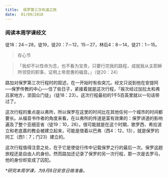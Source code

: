 ```yaml
---
title:  保罗第三次布道之旅
date:  01/09/2018
---
```


### 阅读本周学课经文

徒18：24－28，徒19，徒20：7－12，15－27，林后4：8－14，徒21：1－15。

> <p>存心节</p>

> 「我却不以性命为念，也不看为宝贵，只要行完我的路程，成就我从主耶稣所领受的职事，证明上帝恩惠的福音。」（徒20：24）

路加对保罗第三次行程时的叙述，在一开始时有些突兀。经文只说到他在安提阿──保罗传教的中心──住了些日子，紧接着就是这次行程，「挨次经过加拉太和弗吕家地方，坚固众门徒」（徒18：23）。这次行程最初的1千5百英里就以一句话带过了。

这次行程的重点是以弗所，所以保罗在这里的时间比在其他任何一个城市的时间都要长。从福音书作者的角度来看，在以弗所的传道是富有效果的：保罗讲道的影响遍及了整个亚细亚省（徒19：10，26）。很可能就是在这个时期，歌罗西、希拉波立和老底嘉的教会被建立起来，可能是借着以巴弗（西4：12，13），就是保罗的同工（西1：7；门23）建立的。

这次行程值得注意之处，在于它是使徒行传中记载保罗之行的最后一次。保罗这趟旅程还是自由人的身份。然而路加还记录了保罗的另一次行程，那一次是去罗马，他的身份却变成了囚犯。

_*研究本周学课，为9月8日安息日做准备。_